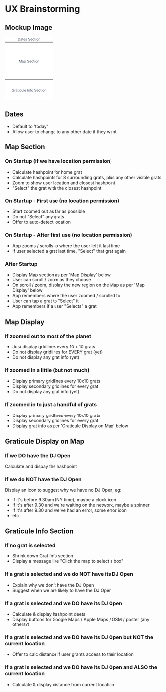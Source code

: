 # UX Brainstorming

## Mockup Image

![Screen mockup with small Dates section at the top, large Map section in the middle, and meduim sized Graticule Info section at the bottom](images/napkin-mockup.png)

## Dates

- Default to 'today'
- Allow user to change to any other date if they want

## Map Section

### On Startup (if we have location permission)

- Calculate hashpoint for home grat
- Calculate hashpoints for 8 surrounding grats, plus any other visible grats
- Zoom to show user location and closest hashpoint
- "Select" the grat with the closest hashpoint

### On Startup - First use (no location permission)

- Start zoomed out as far as possible
- Do not "Select" any grats
- Offer to auto-detect location

### On Startup - After first use (no location permission)

- App zooms / scrolls to where the user left it last time
- If user selected a grat last time, "Select" that grat again

### After Startup

- Display Map section as per 'Map Display' below
- User can scroll / zoom as they choose
- On scroll / zoom, display the new region on the Map
          as per 'Map Display' below
- App remembers where the user zoomed / scrolled to
- User can tap a grat to "Select" it
- App remembers if a user "Selects" a grat

## Map Display

### If zoomed out to most of the planet

- Just display gridlines every 10 x 10 grats
- Do not display gridlines for EVERY grat (yet)
- Do not display any grat info (yet)

### If zoomed in a little (but not much)

- Display primary gridlines every 10x10 grats
- Display secondary gridlines for every grat
- Do not display any grat info (yet)

### If zoomed in to just a handful of grats

- Display primary gridlines every 10x10 grats
- Display secondary gridlines for every grat
- Display grat info as per 'Graticule Display on Map' below

## Graticule Display on Map

### If we DO have the DJ Open

Calculate and dispay the hashpoint

### If we do NOT have the DJ Open

Display an icon to suggest why we have no DJ Open, eg:

- If it's before 9.30am (NY time), maybe a clock icon
- If it's after 9.30 and we're waiting on the network,
            maybe a spinner
- If it's after 9.30 and we've had an error, some error icon
- etc

## Graticule Info Section

### If no grat is selected

- Shrink down Grat Info section
- Display a message like "Click the map to select a box"

### If a grat is selected and we do NOT have its DJ Open

- Explain why we don't have the DJ Open
- Suggest when we are likely to have the DJ Open

### If a grat is selected and we DO have its DJ Open

- Calculate & display hashpoint deets
- Display buttons for Google Maps / Apple Maps / OSM / poster (any others?)

### If a grat is selected and we DO have its DJ Open but NOT the current location

- Offer to calc distance if user grants access to their location

### If a grat is selected and we DO have its DJ Open and ALSO the current location

- Calculate & display distance from current location
